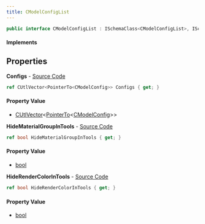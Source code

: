 ```yaml
---
title: CModelConfigList
---
```


```csharp
public interface CModelConfigList : ISchemaClass<CModelConfigList>, ISchemaField, ISchemaClass, INativeHandle
```

#### Implements

## Properties

**Configs** - [Source Code](https://github.com/swiftly-solution/swiftlys2/blob/master/managed/src/SwiftlyS2.Generated/Schemas/Interfaces/CModelConfigList.cs#L20)

```csharp
ref CUtlVector<PointerTo<CModelConfig>> Configs { get; }
```

#### Property Value

- [CUtlVector](/docs/api/shared/natives/cutlvector-1)<[PointerTo](/docs/api/shared/natives/pointerto-1)<[CModelConfig](/docs/api/shared/schemadefinitions/cmodelconfig)>>

**HideMaterialGroupInTools** - [Source Code](https://github.com/swiftly-solution/swiftlys2/blob/master/managed/src/SwiftlyS2.Generated/Schemas/Interfaces/CModelConfigList.cs#L16)

```csharp
ref bool HideMaterialGroupInTools { get; }
```

#### Property Value

- [bool](https://learn.microsoft.com/dotnet/api/system.boolean)

**HideRenderColorInTools** - [Source Code](https://github.com/swiftly-solution/swiftlys2/blob/master/managed/src/SwiftlyS2.Generated/Schemas/Interfaces/CModelConfigList.cs#L18)

```csharp
ref bool HideRenderColorInTools { get; }
```

#### Property Value

- [bool](https://learn.microsoft.com/dotnet/api/system.boolean)

